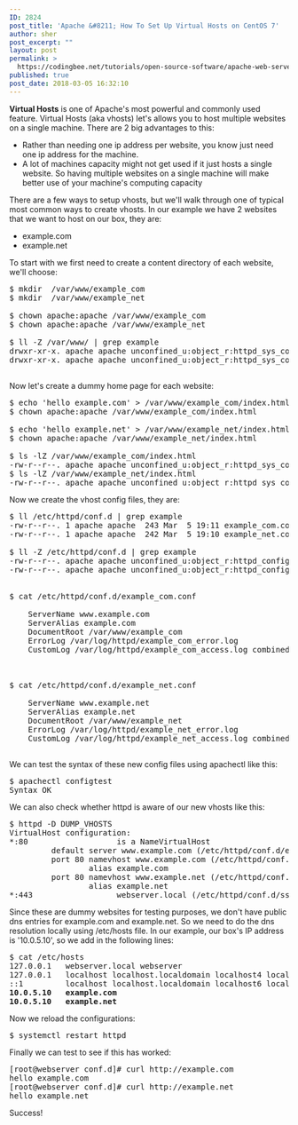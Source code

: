 ```yaml
---
ID: 2824
post_title: 'Apache &#8211; How To Set Up Virtual Hosts on CentOS 7'
author: sher
post_excerpt: ""
layout: post
permalink: >
  https://codingbee.net/tutorials/open-source-software/apache-web-server/apache-how-to-set-up-virtual-hosts-on-centos-7
published: true
post_date: 2018-03-05 16:32:10
---
```

<strong>Virtual Hosts</strong> is one of Apache's most powerful and commonly used feature. Virtual Hosts (aka vhosts) let's allows you to host multiple websites on a single machine. There are 2 big advantages to this:

<ul>
	<li>Rather than needing one ip address per website, you know just need one ip address for the machine.</li>
	<li>A lot of machines capacity might not get used if it just hosts a single website. So having multiple websites on a single machine will make better use of your machine's computing capacity</li>
</ul>

There are a few ways to setup vhosts, but we'll walk through one of typical most common ways to create vhosts. In our example we have 2 websites that we want to host on our box, they are:

<ul>
	<li>example.com</li>
	<li>example.net</li>
</ul>


To start with we first need to create a content directory of each website, we'll choose:


<pre lang='bash'>
$ mkdir  /var/www/example_com
$ mkdir  /var/www/example_net

$ chown apache:apache /var/www/example_com
$ chown apache:apache /var/www/example_net

$ ll -Z /var/www/ | grep example
drwxr-xr-x. apache apache unconfined_u:object_r:httpd_sys_content_t:s0 example_com
drwxr-xr-x. apache apache unconfined_u:object_r:httpd_sys_content_t:s0 example_net

</pre>


Now let's create a dummy home page for each website:

<pre lang='bash'>
$ echo 'hello example.com' > /var/www/example_com/index.html
$ chown apache:apache /var/www/example_com/index.html

$ echo 'hello example.net' > /var/www/example_net/index.html
$ chown apache:apache /var/www/example_net/index.html

$ ls -lZ /var/www/example_com/index.html
-rw-r--r--. apache apache unconfined_u:object_r:httpd_sys_content_t:s0 /var/www/example_com/index.html
$ ls -lZ /var/www/example_net/index.html
-rw-r--r--. apache apache unconfined_u:object_r:httpd_sys_content_t:s0 /var/www/example_net/index.html
</pre>


Now we create the vhost config files, they are:

<pre lang='bash'>
$ ll /etc/httpd/conf.d | grep example
-rw-r--r--. 1 apache apache  243 Mar  5 19:11 example_com.conf
-rw-r--r--. 1 apache apache  242 Mar  5 19:10 example_net.conf

$ ll -Z /etc/httpd/conf.d | grep example
-rw-r--r--. apache apache unconfined_u:object_r:httpd_config_t:s0 example_com.conf
-rw-r--r--. apache apache unconfined_u:object_r:httpd_config_t:s0 example_net.conf


$ cat /etc/httpd/conf.d/example_com.conf
<VirtualHost *:80>
    ServerName www.example.com
    ServerAlias example.com
    DocumentRoot /var/www/example_com
    ErrorLog /var/log/httpd/example_com_error.log
    CustomLog /var/log/httpd/example_com_access.log combined
</VirtualHost>


$ cat /etc/httpd/conf.d/example_net.conf
<VirtualHost *:80>
    ServerName www.example.net
    ServerAlias example.net
    DocumentRoot /var/www/example_net
    ErrorLog /var/log/httpd/example_net_error.log
    CustomLog /var/log/httpd/example_net_access.log combined
</VirtualHost>
</pre>

We can test the syntax of these new config files using apachectl like this:

<pre lang='bash'>
$ apachectl configtest
Syntax OK
</pre>

We can also check whether httpd is aware of our new vhosts like this:

<pre lang='bash'>
$ httpd -D DUMP_VHOSTS
VirtualHost configuration:
*:80                   is a NameVirtualHost
         default server www.example.com (/etc/httpd/conf.d/example_com.conf:1)
         port 80 namevhost www.example.com (/etc/httpd/conf.d/example_com.conf:1)
                 alias example.com
         port 80 namevhost www.example.net (/etc/httpd/conf.d/example_net.conf:1)
                 alias example.net
*:443                  webserver.local (/etc/httpd/conf.d/ssl.conf:56)
</pre>



Since these are dummy websites for testing purposes, we don't have public dns entries for example.com and example.net. So we need to do the dns resolution locally using /etc/hosts file. In our example, our box's IP address is '10.0.5.10', so we add in the following lines:


<pre lang='bash'>
$ cat /etc/hosts
127.0.0.1	webserver.local	webserver
127.0.0.1   localhost localhost.localdomain localhost4 localhost4.localdomain4
::1         localhost localhost.localdomain localhost6 localhost6.localdomain6
<strong>10.0.5.10   example.com</strong>
<strong>10.0.5.10   example.net</strong>
</pre>

Now we reload the configurations:


<pre lang='bash'>
$ systemctl restart httpd
</pre>


Finally we can test to see if this has worked:


<pre lang='bash'>
[root@webserver conf.d]# curl http://example.com
hello example.com
[root@webserver conf.d]# curl http://example.net
hello example.net
</pre>

Success!